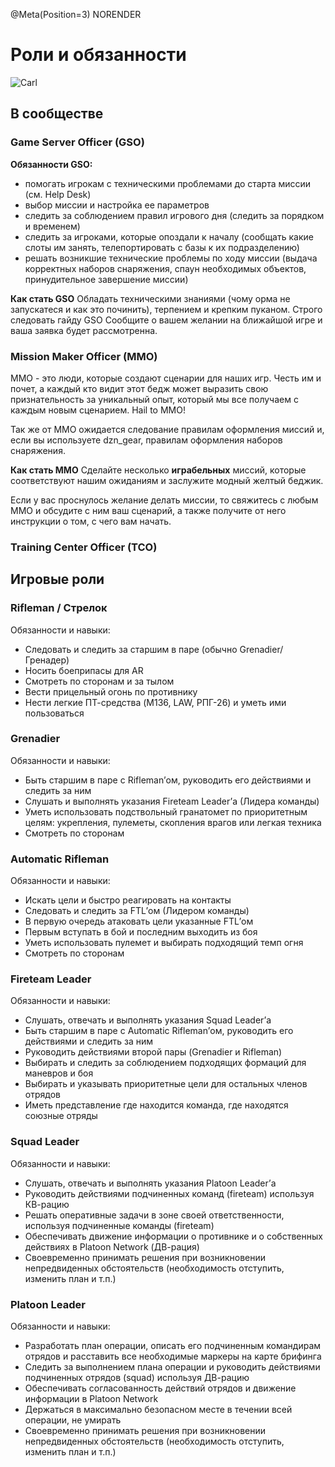@Meta(Position=3) NORENDER

# Роли и обязанности

<img src="../src/_media/Carl.png" alt="Carl" />

## В сообществе

### Game Server Officer (GSO)

**Обязанности GSO:**

- помогать игрокам с техническими проблемами до старта миссии (см. Help Desk)
- выбор миссии и настройка ее параметров
- следить за соблюдением правил игрового дня (следить за порядком и временем)
- следить за игроками, которые опоздали к началу (сообщать какие слоты им занять, телепортировать с базы к их подразделению)
- решать возникшие технические проблемы по ходу миссии (выдача корректных наборов снаряжения, спаун необходимых объектов, принудительное завершение миссии)

**Как стать GSO**
Обладать техническими знаниями (чому орма не запускатеся и как это починить), терпением и крепким пуканом. Строго следовать гайду GSO
Сообщите о вашем желании на ближайшой игре и ваша заявка будет рассмотренна.

### Mission Maker Officer (MMO)

MMO - это люди, которые создают сценарии для наших игр. Честь им и почет, а каждый кто видит этот бедж может выразить свою признательность за уникальный опыт, который мы все получаем с каждым новым сценарием. Hail to MMO!

Так же от MMO ожидается следование правилам оформления миссий и, если вы используете dzn_gear, правилам оформления наборов снаряжения.

**Как стать MMO**
Сделайте несколько **играбельных** миссий, которые соответствуют нашим ожиданиям и заслужите модный желтый беджик.

Если у вас проснулось желание делать миссии, то свяжитесь с любым MMO и обсудите с ним ваш сценарий, а также получите от него инструкции о том, с чего вам начать.

### Training Center Officer (TCO)

## Игровые роли

### Rifleman / Стрелок

Обязанности и навыки:

- Следовать и следить за старшим в паре (обычно Grenadier/Гренадер)
- Носить боеприпасы для AR
- Смотреть по сторонам и за тылом
- Вести прицельный огонь по противнику
- Нести легкие ПТ-средства (M136, LAW, РПГ-26) и уметь ими пользоваться

### Grenadier

Обязанности и навыки:

- Быть старшим в паре с Rifleman’ом, руководить его действиями и следить за ним
- Слушать и выполнять указания Fireteam Leader’а (Лидера команды)
- Уметь использовать подствольный гранатомет по приоритетным целям: укрепления, пулеметы, скопления врагов или легкая техника
- Смотреть по сторонам

### Automatic Rifleman

Обязанности и навыки:

- Искать цели и быстро реагировать на контакты
- Следовать и следить за FTL’ом (Лидером команды)
- В первую очередь атаковать цели указанные FTL’ом
- Первым вступать в бой и последним выходить из боя
- Уметь использовать пулемет и выбирать подходящий темп огня
- Смотреть по сторонам

### Fireteam Leader

Обязанности и навыки:

- Слушать, отвечать и выполнять указания Squad Leader’а
- Быть старшим в паре с Automatic Rifleman’ом, руководить его действиями и следить за ним
- Руководить действиями второй пары (Grenadier и Rifleman)
- Выбирать и следить за соблюдением подходящих формаций для маневров и боя
- Выбирать и указывать приоритетные цели для остальных членов отрядов
- Иметь представление где находится команда, где находятся союзные отряды

### Squad Leader

Обязанности и навыки:

- Слушать, отвечать и выполнять указания Platoon Leader’а
- Руководить действиями подчиненных команд (fireteam) используя КВ-рацию
- Решать оперативные задачи в зоне своей ответственности, используя подчиненные команды (fireteam)
- Обеспечивать движение информации о противнике и о собственных действиях в Platoon Network (ДВ-рация)
- Своевременно принимать решения при возникновении непредвиденных обстоятельств (необходимость отступить, изменить план и т.п.)

### Platoon Leader

Обязанности и навыки:

- Разработать план операции, описать его подчиненным командирам отрядов и расставить все необходимые маркеры на карте брифинга
- Следить за выполнением плана операции и руководить действиями подчиненных отрядов (squad) используя ДВ-рацию
- Обеспечивать согласованность действий отрядов и движение информации в Platoon Network
- Держаться в максимально безопасном месте в течении всей операции, не умирать
- Своевременно принимать решения при возникновении непредвиденных обстоятельств (необходимость отступить, изменить план и т.п.)
